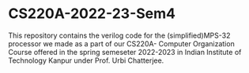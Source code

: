 # CS220A-2022-23-Sem4
This repository contains the verilog code for the (simplified)MPS-32 processor we made as a part of our CS220A- Computer Organization Course offered in the spring semeseter 2022-2023 in Indian Institute of Technology Kanpur under Prof. Urbi Chatterjee.
